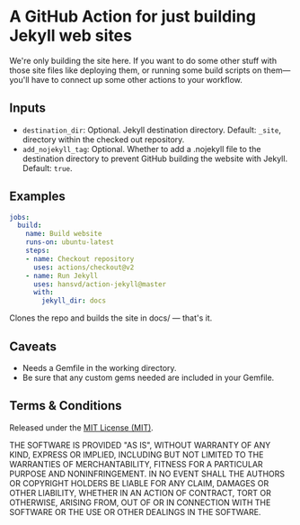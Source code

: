 # A GitHub Action for just building Jekyll web sites

We're only building the site here. If you want to do some other stuff with those
site files like deploying them, or running some build scripts on them—you'll 
have to connect up some other actions to your workflow.


## Inputs

- `destination_dir`: Optional. Jekyll destination directory. Default: `_site`, 
  directory within the checked out repository.
- `add_nojekyll_tag`: Optional. Whether to add a .nojekyll file to the 
  destination directory to prevent GitHub building the website with Jekyll. 
  Default: `true`.


## Examples

```yaml
jobs:
  build:
    name: Build website
    runs-on: ubuntu-latest
    steps:
    - name: Checkout repository
      uses: actions/checkout@v2
    - name: Run Jekyll
      uses: hansvd/action-jekyll@master
      with:
        jekyll_dir: docs
```

Clones the repo and builds the site in docs/ — that's it.


## Caveats

* Needs a Gemfile in the working directory.
* Be sure that any custom gems needed are included in your Gemfile.


## Terms & Conditions

Released under the [MIT License (MIT)](LICENSE).

THE SOFTWARE IS PROVIDED "AS IS", WITHOUT WARRANTY OF ANY KIND, EXPRESS OR 
IMPLIED, INCLUDING BUT NOT LIMITED TO THE WARRANTIES OF MERCHANTABILITY, FITNESS
FOR A PARTICULAR PURPOSE AND NONINFRINGEMENT. IN NO EVENT SHALL THE AUTHORS OR 
COPYRIGHT HOLDERS BE LIABLE FOR ANY CLAIM, DAMAGES OR OTHER LIABILITY, WHETHER 
IN AN ACTION OF CONTRACT, TORT OR OTHERWISE, ARISING FROM, OUT OF OR IN 
CONNECTION WITH THE SOFTWARE OR THE USE OR OTHER DEALINGS IN THE SOFTWARE.
